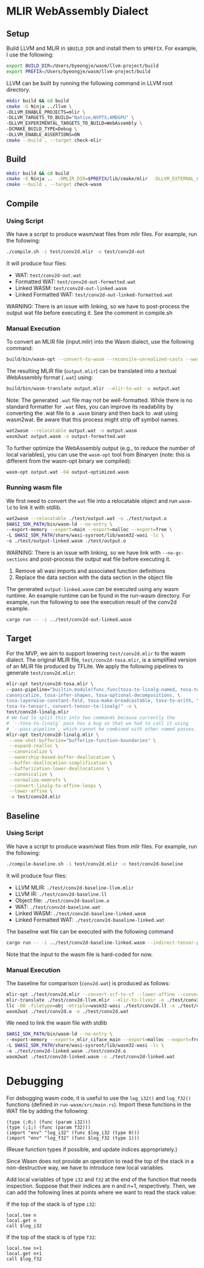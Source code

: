 # MLIR WebAssembly Dialect

## Setup

Build LLVM and MLIR in `$BUILD_DIR` and install them to `$PREFIX`.
For example, I use the following:
```sh
export BUILD_DIR=/Users/byeongje/wasm/llvm-project/build
export PREFIX=/Users/byeongje/wasm/llvm-project/build
```

LLVM can be built by running the following command in LLVM root directory.
```sh
mkdir build && cd build
cmake -G Ninja ../llvm \
-DLLVM_ENABLE_PROJECTS=mlir \
-DLLVM_TARGETS_TO_BUILD="Native;NVPTX;AMDGPU" \
-DLLVM_EXPERIMENTAL_TARGETS_TO_BUILD=WebAssembly \
-DCMAKE_BUILD_TYPE=Debug \
-DLLVM_ENABLE_ASSERTIONS=ON
cmake --build . --target check-mlir
```

## Build

```sh
mkdir build && cd build
cmake -G Ninja ..  -DMLIR_DIR=$PREFIX/lib/cmake/mlir  -DLLVM_EXTERNAL_LIT=$BUILD_DIR/bin/llvm-lit -DCMAKE_BUILD_TYPE=Debug 
cmake --build . --target check-wasm
```

## Compile

### Using Script

We have a script to produce wasm/wat files from mlir files. 
For example, run the following:
```sh
./compile.sh -i test/conv2d.mlir -o test/conv2d-out
```
It will produce four files:
- WAT: `test/conv2d-out.wat`
- Formatted WAT: `test/conv2d-out-formatted.wat`
- Linked WASM: `test/conv2d-out-linked.wasm`
- Linked Formatted WAT: `test/conv2d-out-linked-formatted.wat`

WARNING: There is an issue with linking, so we have to post-process the output
wat file before executing it. See the comment in compile.sh


### Manual Execution

To convert an MLIR file (input.mlir) into the Wasm dialect, use the following
command:
```sh
build/bin/wasm-opt --convert-to-wasm --reconcile-unrealized-casts --wasm-finalize input.mlir -o output.mlir
```

The resulting MLIR file (`output.mlir`) can be translated into a textual
WebAssembly format (`.wat`) using:
```sh
build/bin/wasm-translate output.mlir --mlir-to-wat -o output.wat
```

Note: The generated `.wat` file may not be well-formatted. While there is no
standard formatter for `.wat` files, you can improve its readability by converting
the .wat file to a `.wasm` binary and then back to .wat using wasm2wat. Be aware
that this process might strip off symbol names.
```sh
wat2wasm --relocatable output.wat -o output.wasm
wasm2wat output.wasm -o output-formatted.wat
```

To further optimize the WebAssembly output (e.g., to reduce the number of local
variables), you can use the `wasm-opt` tool from Binaryen (note: this is different
from the wasm-opt binary we compiled):
```sh
wasm-opt output.wat -O4 output-optimized.wasm
```

### Running wasm file

We first need to convert the `wat` file into a relocatable object and run
`wasm-ld` to link it with stdlib.
```sh
wat2wasm --relocatable ./test/output.wat -o ./test/output.o
$WASI_SDK_PATH/bin/wasm-ld --no-entry \
--export-memory --export=main --export=malloc --export=free \
-L $WASI_SDK_PATH/share/wasi-sysroot/lib/wasm32-wasi -lc \
-o ./test/output-linked.wasm ./test/output.o
```

WARNING: There is an issue with linking, so we have link with `--no-gc-sections`
and post-process the output wat file before executing it. 
1. Remove all wasi imports and associated function definitions
2. Replace the data section with the data section in the object file

The generated `output-linked.wasm` can be executed using any wasm runtime. An
example runtime can be found in the run-wasm directory.  For example, run the
following to see the execution result of the conv2d example.
```sh
cargo run -- -i ../test/conv2d-out-linked.wasm
```



## Target
For the MVP, we aim to support lowering `test/conv2d.mlir` to the wasm dialect.
The original MLIR file, `test/conv2d-tosa.mlir`, is a simplified version of an MLIR file produced by TFLite.
We apply the following pipelines to generate `test/conv2d.mlir`:
```sh
mlir-opt test/conv2d-tosa.mlir \
--pass-pipeline="builtin.module(func.func(tosa-to-linalg-named, tosa-to-linalg, \
canonicalize, tosa-infer-shapes, tosa-optional-decompositions, \
tosa-layerwise-constant-fold, tosa-make-broadcastable, tosa-to-arith, \
tosa-to-tensor), convert-tensor-to-linalg)" -o \
test/conv2d-linalg.mlir
# We had to split this into two commands because currently the
# `--tosa-to-linalg` pass has a bug so that we had to call it using
# `--pass-pipeline`, which cannot be combined with other named passes.
mlir-opt test/conv2d-linalg.mlir \
 --one-shot-bufferize="bufferize-function-boundaries" \
 --expand-realloc \
 --canonicalize \
 --ownership-based-buffer-deallocation \
 --buffer-deallocation-simplification \
 --bufferization-lower-deallocations \
 --canonicalize \
 --normalize-memrefs \
 --convert-linalg-to-affine-loops \
 --lower-affine \
 -o test/conv2d.mlir
```

## Baseline

### Using Script
We have a script to produce wasm/wat files from mlir files. 
For example, run the following:
```sh
./compile-baseline.sh -i test/conv2d.mlir -o test/conv2d-baseline
```
It will produce four files:
- LLVM MLIR: `./test/conv2d-baseline-llvm.mlir`
- LLVM IR: `./test/conv2d-baseline.ll`
- Object file: `./test/conv2d-baseline.o`
- WAT: `./test/conv2d-baseline.wat`
- Linked WASM: `./test/conv2d-baseline-linked.wasm`
- Linked Formatted WAT: `./test/conv2d-baseline-linked.wat`

The baseline wat file can be executed with the following command
```sh
cargo run -- -i ../test/conv2d-baseline-linked.wasm --indirect-tensor-pointer
```
Note that the input to the wasm file is hard-coded for now.

### Manual Execution


The baseline for comparison (`conv2d.wat`) is produced as follows:
```sh
mlir-opt ./test/conv2d.mlir --convert-scf-to-cf --lower-affine --convert-arith-to-llvm="index-bitwidth=32" --convert-func-to-llvm="index-bitwidth=32" --memref-expand --expand-strided-metadata --finalize-memref-to-llvm="index-bitwidth=32" --convert-to-llvm --reconcile-unrealized-casts -o ./test/conv2d-llvm.mlir
mlir-translate ./test/conv2d-llvm.mlir --mlir-to-llvmir -o ./test/conv2d.ll
llc -O0 -filetype=obj -mtriple=wasm32-wasi ./test/conv2d.ll -o ./test/conv2d.o
wasm2wat ./test/conv2d.o -o ./test/conv2d.wat
```

We need to link the wasm file with stdlib
```sh
$WASI_SDK_PATH/bin/wasm-ld --no-entry \
--export-memory --export=_mlir_ciface_main --export=malloc --export=free \
-L $WASI_SDK_PATH/share/wasi-sysroot/lib/wasm32-wasi -lc \
-o ./test/conv2d-linked.wasm ./test/conv2d.o
wasm2wat ./test/conv2d-linked.wasm -o ./test/conv2d-linked.wat
```

# Debugging

For debugging wasm code, it is useful to use the `log_i32()` and `log_f32()`
functions (defined in `run-wasm/src/main.rs`). 
Import these functions in the WAT file by adding the following:
```
(type (;0;) (func (param i32)))
(type (;1;) (func (param f32)))
(import "env" "log_i32" (func $log_i32 (type 0)))
(import "env" "log_f32" (func $log_f32 (type 1)))
```
(Reuse function types if possible, and update indices appropriately.)

Since Wasm does not provide an operation to read the top of the stack in a non-destructive way, we have to introduce new local variables.

Add local variables of type `i32` and `f32` at the end of the function that
needs inspection. 
Suppose that their indices are n and n+1, respectively. 
Then, we can add the following lines at points where we want to read the stack
value:

If the top of the stack is of type `i32`:


```
local.tee n
local.get n
call $log_i32
```

If the top of the stack is of type `f32`:

```
local.tee n+1
local.get n+1
call $log_f32
```


